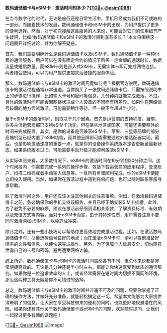 **数码通储值卡与eSIM卡：激活时间知多少？[[TG💪+ @esim1088](https://t.me/s/esim1088)]**

在当今数字化的时代，无论是旅行还是日常生活中，手机已经成为我们不可或缺的一部分。而随着技术的发展，数码通储值卡和eSIM卡的出现，为用户提供了更多的便利选择。然而，对于初次接触这些服务的人来说，可能会对它们的使用细节产生疑问，比如“数码通储值卡和eSIM卡的激活时间到底有多长？”本文将围绕这一问题展开详细讨论，并为你解答疑惑。

首先，我们需要明确什么是数码通储值卡以及eSIM卡。数码通储值卡是一种预付费的通信服务，用户可以在没有固定合约的情况下购买一定金额的通话时长、数据流量或短信数量。而eSIM卡则是嵌入式SIM卡，无需实体卡即可完成网络连接。两者结合使用，可以为用户提供更加灵活便捷的服务体验。

那么，数码通储值卡与eSIM卡的激活时间究竟如何呢？根据官方说明，数码通储值卡的激活过程通常非常迅速。当你购买了一张数码通储值卡后，只需按照说明书上的步骤进行操作，比如输入卡号和密码等信息，几分钟内就能完成激活。不过，具体的激活时间可能会因网络状况或个人设备的不同而有所差异。如果你在网络信号较弱的地方尝试激活，可能需要稍作等待，但一般不会超过半小时。

至于eSIM卡的激活时间，则取决于几个因素。首先是运营商的支持程度。目前，许多主流运营商都已支持eSIM卡功能，但在某些地区或国家，可能还需要额外的时间来完成配置。其次，是你的设备是否兼容eSIM卡。苹果、三星等品牌的部分高端机型已经内置了eSIM功能，而其他品牌则可能需要通过外接适配器实现。最后，也是影响激活速度的重要一点，就是你的设备操作系统版本是否更新至最新状态。如果系统版本过旧，可能需要手动升级才能顺利激活eSIM卡。

从实际体验来看，大多数情况下，eSIM卡的激活时间在10分钟到30分钟之间。这个时间段内，你需要完成一系列的操作步骤，包括下载运营商的应用程序、登录账户、扫描二维码或者手动输入信息等。一旦所有步骤顺利完成，你的eSIM卡便能立即投入使用。当然，如果你在激活过程中遇到任何问题，也可以随时联系客服寻求帮助。

除了激活时间之外，用户还应该关注其他相关的注意事项。例如，在激活数码通储值卡之前，务必确保你的手机支持该服务，并且已经正确安装SIM卡插槽。此外，为了避免不必要的麻烦，建议在激活前仔细阅读相关条款，了解资费标准、有效期以及充值方式等内容。而对于eSIM卡而言，由于其特殊性质，用户需要注意不要同时激活两张eSIM卡，以免造成冲突。

除此之外，还有一些小技巧可以帮助你更高效地完成激活过程。比如，在激活数码通储值卡时，尽量选择信号良好的地点；而在激活eSIM卡时，则可以提前准备好所需的文件和信息，以便快速完成操作。另外，为了保障个人信息安全，切勿随意泄露自己的卡号和密码，避免遭受网络诈骗。

综上所述，数码通储值卡与eSIM卡的激活时间虽然各有不同，但总体来说都是非常便捷高效的。无论是几分钟还是半小时左右，都能让你快速享受到优质的通信服务。如果你是一位追求效率的人士，或者经常需要在短时间内切换不同网络环境，那么这两种工具无疑是你不可错过的选择。

总之，数码通储值卡与eSIM卡的激活时间并非遥不可及的问题，只要你掌握了正确的操作方法，并做好充分准备，就能轻松搞定这一切。希望本文能够为大家提供清晰明了的信息，让大家在享受科技带来的便利的同时，也能更好地规避潜在的风险。如果你还有其他关于数码通储值卡或eSIM卡的问题，欢迎随时提问，让我们一起探讨更多有趣的话题吧！

[[TG💪+ @esim1088](https://t.me/s/esim1088) ![Image](https://i.postimg.cc/4NQfJmqS/Snipaste-2025-05-13-00-14-12.png)]